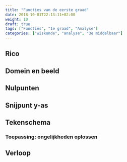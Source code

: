 ```yaml
---
title: "Functies van de eerste graad"
date: 2018-10-01T22:13:11+02:00
weight: 10
draft: true
tags: ["Functies", "1e graad", "Analyse"]
categories: ["wiskunde", "analyse", "3e middelbaar"]
---
```

## Rico
## Domein en beeld
## Nulpunten
## Snijpunt y-as
## Tekenschema
### Toepassing: ongelijkheden oplossen
## Verloop
